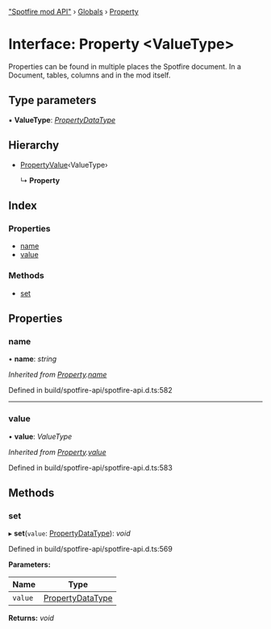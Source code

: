 ["Spotfire mod API"](../README.md) › [Globals](../globals.md) › [Property](property.md)

# Interface: Property <**ValueType**>

Properties can be found in multiple places the Spotfire document. In a Document, tables, columns and in the mod itself.

## Type parameters

▪ **ValueType**: *[PropertyDataType](../globals.md#propertydatatype)*

## Hierarchy

* [PropertyValue](propertyvalue.md)‹ValueType›

  ↳ **Property**

## Index

### Properties

* [name](property.md#name)
* [value](property.md#value)

### Methods

* [set](property.md#set)

## Properties

###  name

• **name**: *string*

*Inherited from [Property](property.md).[name](property.md#name)*

Defined in build/spotfire-api/spotfire-api.d.ts:582

___

###  value

• **value**: *ValueType*

*Inherited from [Property](property.md).[value](property.md#value)*

Defined in build/spotfire-api/spotfire-api.d.ts:583

## Methods

###  set

▸ **set**(`value`: [PropertyDataType](../globals.md#propertydatatype)): *void*

Defined in build/spotfire-api/spotfire-api.d.ts:569

**Parameters:**

Name | Type |
------ | ------ |
`value` | [PropertyDataType](../globals.md#propertydatatype) |

**Returns:** *void*
